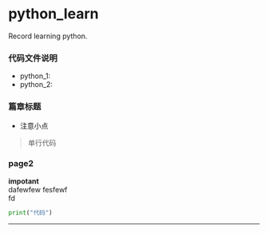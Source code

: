 # python_learn
Record learning python.

### 代码文件说明
+ python_1:
+ python_2:

### 篇章标题
+ 注意小点
> 单行代码

### page2

**impotant**  
dafewfew
fesfewf  
fd

```python
print("代码")
```

***